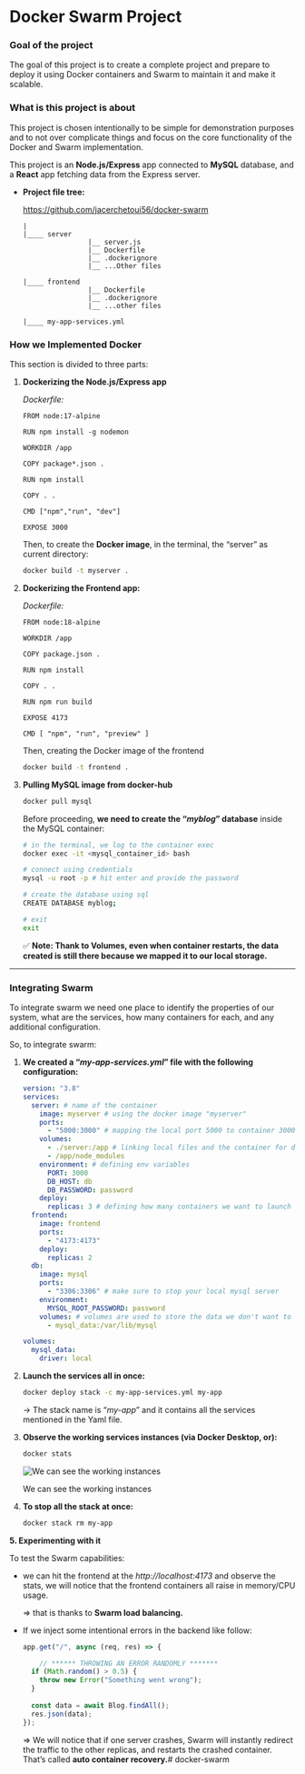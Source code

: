 # Docker Swarm Project

### Goal of the project

The goal of this project is to create a complete project and prepare to deploy it using Docker containers and Swarm to maintain it and make it scalable.

 

### What is this project is about

This project is chosen intentionally to be simple for demonstration purposes and to not over complicate things and focus on the core functionality of the Docker and Swarm implementation.

This project is an **Node.js/Express** app connected to **MySQL** database, and a **React** app fetching data from the Express server.

- **Project file tree:**
    
    https://github.com/jacerchetoui56/docker-swarm
    
    ```
    |
    |____ server
    				|__ server.js
    				|__ Dockerfile
    				|__ .dockerignore
    				|__ ...Other files
    				
    |____ frontend
    				|__ Dockerfile
    				|__ .dockerignore
    				|__ ...other files
    				
    |____ my-app-services.yml
    ```
    

### How we Implemented Docker

This section is divided to three parts:

1. **Dockerizing the Node.js/Express app**
    
    *Dockerfile:*
    
    ```docker
    FROM node:17-alpine
    
    RUN npm install -g nodemon 
    
    WORKDIR /app
    
    COPY package*.json .
    
    RUN npm install 
    
    COPY . .
    
    CMD ["npm","run", "dev"]
    
    EXPOSE 3000
    ```
    
    Then, to create the **Docker image**, in the terminal, the “server” as current directory:
    
    ```bash
    docker build -t myserver . 
    ```
    
2. **Dockerizing the Frontend app:**
    
    *Dockerfile:*
    
    ```docker
    FROM node:18-alpine
    
    WORKDIR /app
    
    COPY package.json .
    
    RUN npm install
    
    COPY . .
    
    RUN npm run build
    
    EXPOSE 4173
    
    CMD [ "npm", "run", "preview" ]
    ```
    
    Then, creating the Docker image of the frontend
    
    ```bash
    docker build -t frontend . 
    ```
    
3. **Pulling MySQL image from docker-hub**
    
    ```bash
    docker pull mysql
    ```
    
    Before proceeding, **we need to create the “*myblog*” database** inside the MySQL container:
    
    ```bash
    # in the terminal, we log to the container exec
    docker exec -it <mysql_container_id> bash
    
    # connect using credentials
    mysql -u root -p # hit enter and provide the password
    
    # create the database using sql
    CREATE DATABASE myblog;
    
    # exit
    exit
    ```
    
    ✅ **Note: Thank to Volumes, even when container restarts, the data created is still there because we mapped it to our local storage.**
    

---

### Integrating Swarm

To integrate swarm we need one place to identify the properties of our system, what are the services, how many containers for each, and any additional configuration.

So, to integrate swarm:

1. **We created a “*my-app-services.yml*” file with the following configuration:**
    
    ```yaml
    version: "3.8"
    services:
      server: # name of the container
        image: myserver # using the docker image "myserver"
        ports:
          - "5000:3000" # mapping the local port 5000 to container 3000
        volumes:
          - ./server:/app # linking local files and the container for development purposes
          - /app/node_modules
        environment: # defining env variables
          PORT: 3000
          DB_HOST: db
          DB_PASSWORD: password
        deploy:
          replicas: 3 # defining how many containers we want to launch for this service
      frontend:
        image: frontend
        ports:
          - "4173:4173"
        deploy:
          replicas: 2
      db:
        image: mysql
        ports:
          - "3306:3306" # make sure to stop your local mysql server
        environment:
          MYSQL_ROOT_PASSWORD: password
        volumes: # volumes are used to store the data we don't want to lose when container restarts
          - mysql_data:/var/lib/mysql
    
    volumes:
      mysql_data:
        driver: local
    
    ```
    
2. **Launch the services all in once:**
    
    ```bash
    docker deploy stack -c my-app-services.yml my-app
    ```
    
    → The stack name is “*my-app*” and it contains all the services mentioned in the Yaml file.
    
3. **Observe the working services instances (via Docker Desktop, or):**
    
    ```bash
    docker stats
    ```
    
    ![We can see the working instances](https://prod-files-secure.s3.us-west-2.amazonaws.com/aee4b84a-8295-4960-93ce-b787c52ee0e3/4ad2c41d-2f2d-4d66-851a-7d9f10a6da06/Untitled.png)
    
    We can see the working instances
    
4. **To stop all the stack at once:**
    
    ```bash
    docker stack rm my-app
    ```
    

**5. Experimenting with it**

To test the Swarm capabilities:

- we can hit the frontend at the *http://localhost:4173* and observe the stats, we will notice that the frontend containers all raise in memory/CPU usage.
    
    ⇒ that is thanks to **Swarm load balancing.**
    
- If we inject some intentional errors in the backend like follow:
    
    ```jsx
    app.get("/", async (req, res) => {
    
    	// ****** THROWING AN ERROR RANDOMLY *******
      if (Math.random() > 0.5) {
        throw new Error("Something went wrong");
      }
      
      const data = await Blog.findAll();
      res.json(data);
    });
    ```
    
    ⇒ We will notice that if one server crashes, Swarm will instantly redirect the traffic to the other replicas, and restarts the crashed container. That’s called **auto container recovery.**# docker-swarm
